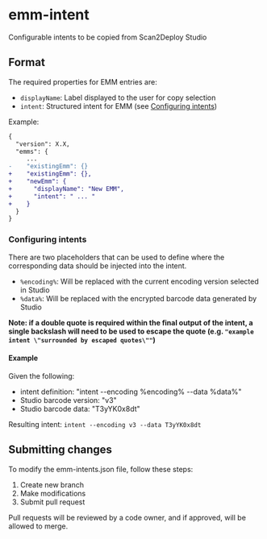# emm-intent
Configurable intents to be copied from Scan2Deploy Studio

## Format
The required properties for EMM entries are:
 * `displayName`: Label displayed to the user for copy selection
 * `intent`: Structured intent for EMM (see [Configuring intents](#configuring-intents))

Example:
```diff
{
  "version": X.X,
  "emms": {
     ...
-    "existingEmm": {}
+    "existingEmm": {},
+    "newEmm": {
+      "displayName": "New EMM",
+      "intent": " ... "
+    }
  }
}
```

### Configuring intents
There are two placeholders that can be used to define where the corresponding data should be injected into the intent.
 * `%encoding%`: Will be replaced with the current encoding version selected in Studio
 * `%data%`: Will be replaced with the encrypted barcode data generated by Studio

**Note: if a double quote is required within the final output of the intent, a single backslash will need to be used to escape the quote (e.g. `"example intent \"surrounded by escaped quotes\""`)**

#### Example
Given the following:
 * intent definition: "intent --encoding %encoding% --data %data%"
 * Studio barcode version: "v3"
 * Studio barcode data: "T3yYK0x8dt"

Resulting intent: 
`intent --encoding v3 --data T3yYK0x8dt`

## Submitting changes
To modify the emm-intents.json file, follow these steps:
1. Create new branch
2. Make modifications
3. Submit pull request

Pull requests will be reviewed by a code owner, and if approved, will be allowed to merge.
